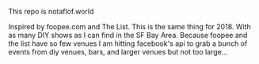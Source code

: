 This repo is notaflof.world

Inspired by foopee.com and The List. This is the same thing for 2018. With as many DIY shows as I can find in the SF Bay Area. Because foopee and the list have so few venues I am hitting facebook's api to grab a bunch of events from diy venues, bars, and larger venues but not too large...
